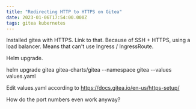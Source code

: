 ```yaml
---
title: "Redirecting HTTP to HTTPS on Gitea"
date: 2023-01-06T17:54:00.000Z
tags: gitea kubernetes
---
```


Installed gitea with HTTPS. Link to that. Because of SSH + HTTPS, using a load balancer. Means that can't use Ingress / IngressRoute.

Helm upgrade.

helm upgrade gitea gitea-charts/gitea --namespace gitea --values values.yaml

Edit values.yaml according to https://docs.gitea.io/en-us/https-setup/

How do the port numbers even work anyway?
